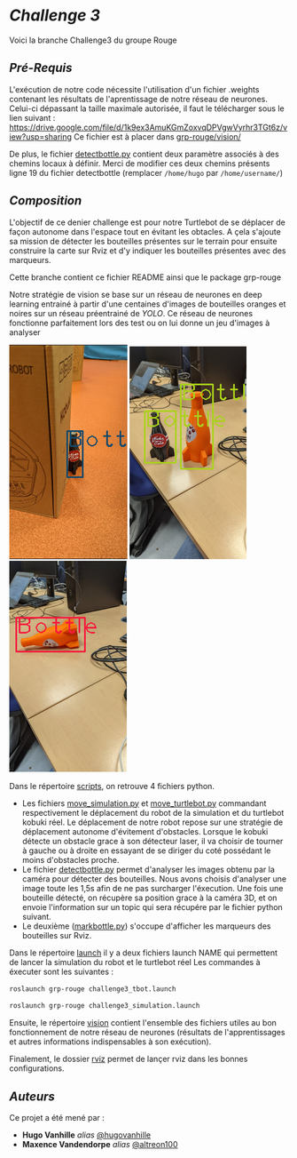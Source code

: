 # _Challenge 3_

Voici la branche Challenge3 du groupe Rouge

## _Pré-Requis_

L'exécution de notre code nécessite l'utilisation d'un fichier .weights contenant les résultats de l'aprentissage de notre réseau de neurones. 
Celui-ci dépassant la taille maximale autorisée, il faut le télécharger sous le lien suivant : https://drive.google.com/file/d/1k9ex3AmuKGmZoxvqDPVgwVyrhr3TGt6z/view?usp=sharing
Ce fichier est à placer dans [grp-rouge/vision/](https://github.com/hugovanhille/LARM-Groupe_Rouge/blob/challenge3/grp-rouge/vision/)

De plus,  le fichier [detectbottle.py](https://github.com/hugovanhille/LARM-Groupe_Rouge/blob/challenge3/grp-rouge/scripts/detectbottle.py) contient deux paramètre associés à des chemins locaux à définir. Merci de modifier ces deux chemins présents ligne 19 du fichier detectbottle (remplacer ``/home/hugo`` par ``/home/username/``)

## _Composition_

L'objectif de ce denier challenge est pour notre Turtlebot de se déplacer de façon autonome dans l'espace tout en évitant les obtacles. A çela s'ajoute sa mission de détecter les bouteilles présentes sur le terrain pour ensuite construire la carte sur Rviz et d'y indiquer les bouteilles présentes avec des marqueurs.

Cette branche contient ce fichier README ainsi que le package grp-rouge

Notre stratégie de vision se base sur un réseau de neurones en deep learning entrainé à partir d'une centaines d'images de bouteilles oranges et noires sur un réseau préentrainé de _YOLO_. 
Ce réseau de neurones fonctionne parfaitement lors des test ou on lui donne un jeu d'images à analyser


![Test](test.png)                                             ![Test](test2.png)                                  ![Test](test3.png)  

Dans le répertoire [scripts](https://github.com/hugovanhille/LARM-Groupe_Rouge/blob/challenge3/grp-rouge/scripts/), on retrouve  4 fichiers python.
- Les fichiers [move_simulation.py](https://github.com/hugovanhille/LARM-Groupe_Rouge/blob/challenge3/grp-rouge/scripts/move_simulation.py) et [move_turtlebot.py](https://github.com/hugovanhille/LARM-Groupe_Rouge/blob/challenge3/grp-rouge/scripts/move_turtlebot.py) commandant respectivement le déplacement du robot de la simulation et du turtlebot kobuki réel. Le déplacement de notre robot repose sur une stratégie de déplacement autonome d'évitement d'obstacles. Lorsque le kobuki détecte un obstacle grace à son détecteur laser, il va choisir de tourner à gauche ou à droite en essayant de se diriger du coté possédant le moins d'obstacles proche.
- Le fichier [detectbottle.py](https://github.com/hugovanhille/LARM-Groupe_Rouge/blob/challenge3/grp-rouge/scripts/detectbottle.py) permet d'analyser les images obtenu par la caméra pour détecter des bouteilles. Nous avons choisis d'analyser une image toute les 1,5s afin de ne pas surcharger l'éxecution.
 Une fois une bouteille détecté, on récupère sa position grace à la caméra 3D, et on envoie l'information sur un topic qui sera récupére par le fichier python suivant.
- Le deuxième ([markbottle.py](https://github.com/hugovanhille/LARM-Groupe_Rouge/blob/challenge3/grp-rouge/scripts/markbottle.py)) s'occupe d'afficher les marqueurs des bouteilles sur Rviz.

Dans le répertoire [launch](https://github.com/hugovanhille/LARM-Groupe_Rouge/blob/challenge3/grp-rouge/launch/) il y a deux fichiers launch NAME qui permettent de lancer la simulation du robot et le turtlebot réel
Les commandes à éxecuter sont les suivantes :
```bash 
roslaunch grp-rouge challenge3_tbot.launch 
```
```bash 
roslaunch grp-rouge challenge3_simulation.launch 
```

Ensuite, le répertoire [vision](https://github.com/hugovanhille/LARM-Groupe_Rouge/blob/challenge3/grp-rouge/vision/) contient l'ensemble des fichiers utiles au bon fonctionnement de notre réseau de neurones (résultats de l'apprentissages et autres informations indispensables à son exécution).

Finalement, le dossier [rviz](https://github.com/hugovanhille/LARM-Groupe_Rouge/blob/challenge3/grp-rouge/rviz/)  permet de lançer rviz dans les bonnes configurations.

## _Auteurs_

Ce projet a été mené par :

* **Hugo Vanhille** _alias_ [@hugovanhille](https://github.com/hugovanhille)
* **Maxence Vandendorpe** _alias_ [@altreon100](https://github.com/altreon100)
